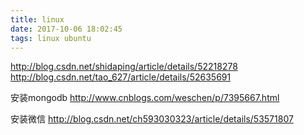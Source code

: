```yaml
---
title: linux
date: 2017-10-06 18:02:45
tags: linux ubuntu
---
```




http://blog.csdn.net/shidaping/article/details/52218278
http://blog.csdn.net/tao_627/article/details/52635691




安装mongodb   http://www.cnblogs.com/weschen/p/7395667.html


安装微信
http://blog.csdn.net/ch593030323/article/details/53571807

<!--more-->
